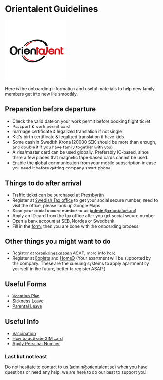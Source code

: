 # Orientalent Guidelines

<img src='images/logo.png' width='200'>


Here is the onboarding information and useful materials to help new family members get into new life smoothly.


## Preparation before departure 

* Check the valid date on your work permit before booking flight ticket
* Passport & work permit card
* marriage certificate & legalized translation if not single
* Kid's birth certificate & legalized translation if have kids
* Some cash in Swedish Krona (20000 SEK should be more than enough, and double it if you have family together with you)
* A visa/master card can be used globally. Preferably IC-based, since there a few places that magnetic tape-based cards cannot be used.
* Enable the global communication from your mobile subscription in case you need it before getting company smart phone
 

## Things to do after arrival 

* Traffic ticket can be purchased at Pressbyrån
* Register at [Swedish Tax office](https://www.skatteverket.se) to get your social secure number, need to visit the office, please look up Google Maps
* Send your social secure number to us (admin@orientalent.se)
* Apply an ID card from the tax office after you got social secure number
* Open a bank account at SEB, Nordea or Swedbank
* Fill in the [form](https://forms.office.com/r/BRAeNBQwgL), then you are done with the onboarding process


## Other things you might want to do

* Register at [forsakringskassan](https://www.forsakringskassan.se/privatpers) ASAP, more info [here](https://www.forsakringskassan.se/english/moving-to-working-studying-or-newly-arrived-in-sweden/move-to-sweden)
* Register at [Boplats](https://nya.boplats.se/) and [HomeQ](https://www.homeq.se/) (Your apartment will be supported by the company. These are the queuing systems to apply apartment by yourself in the future, better to register ASAP.)
 

## Useful Forms

* [Vacation Plan](https://forms.office.com/r/VWduUxtgPJ)
* [Sickness Leave](https://forms.office.com/r/XhhxMJGYLV)
* [Parental Leave](https://forms.office.com/r/pEPKvC9wS7)

## Useful Info

* [Vaccination](vaccination.md)
* [How to activate SIM card](activate-sim-card.md)
* [Apply Personal Number](apply-personal-number.md)

 

### Last but not least 

Do not hesitate to contact to us (admin@orientalent.se) when you have questions or need any help, we are here to do our best to support you! 


